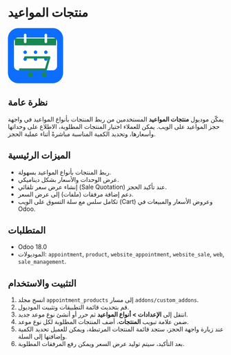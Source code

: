 # منتجات المواعيد

![Module Icon](static/description/icon.svg)

## نظرة عامة

يمكّن موديول **منتجات المواعيد** المستخدمين من ربط المنتجات بأنواع المواعيد في واجهة حجز المواعيد على الويب. يمكن للعملاء اختيار المنتجات المطلوبة، الاطلاع على وحداتها وأسعارها، وتحديد الكمية المناسبة مباشرةً أثناء عملية الحجز.

## الميزات الرئيسية

- ربط المنتجات بأنواع المواعيد بسهولة.
- عرض الوحدات والأسعار بشكل ديناميكي.
- إنشاء عرض سعر تلقائي (Sale Quotation) عند تأكيد الحجز.
- دعم إضافة مرفقات (ملفات) إلى عرض السعر.
- تكامل سلس مع سلة التسوق على الويب (Cart) وعروض الأسعار والمبيعات في Odoo.

## المتطلبات

- Odoo 18.0
- الموديولات: `appointment`, `product`, `website_appointment`, `website_sale`, `web`, `sale_management`.

## التثبيت والاستخدام

1. انسخ مجلد `appointment_products` إلى مسار `addons/custom_addons`.
2. قم بتحديث قائمة التطبيقات وتثبيت الموديول.
3. انتقل إلى **الإعدادات > أنواع المواعيد** ثم حرر أو أنشئ نوع موعد جديد.
4. ضمن علامة تبويب **المنتجات**، أضف المنتجات المطلوبة لكل نوع موعد.
5. عند زيارة واجهة الحجز، ستجد قائمة المنتجات المرتبطة، ويمكن للعميل تحديد الكمية وإضافتها إلى السلة.
6. بعد التأكيد، سيتم توليد عرض السعر ويمكن رفع المرفقات المطلوبة.

